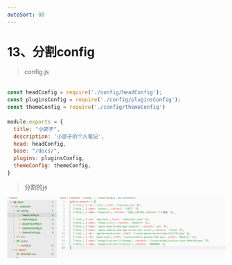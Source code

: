 ```yaml
---
autoSort: 88
---
```


# 13、分割config


> config.js

```js

const headConfig = require('./config/headConfig');
const pluginsConfig = require('./config/pluginsConfig');
const themeConfig = require('./config/themeConfig')

module.exports = {
  title: "小邵子",
  description: '小邵子的个人笔记',
  head: headConfig,
  base: "/docs/",
  plugins: pluginsConfig,
  themeConfig: themeConfig,
}
```

> 分割的js

![image-20231124085825151](./vuepress.assist/image-20231124085825151.png)
